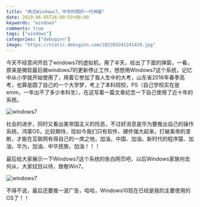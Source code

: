 ```yaml
---
title: "再见Windows7，中学时期的一代神器"
date: 2019-06-05T16:09:53+08:00
keywords: "windows"
comments: true
tags: ["windows"]
categories: ["debuginn"]
image: "https://static.debuginn.com/202303241241419.jpg"
---
```


今天不经意间开启了windows7的虚拟机，用了半天，给出了下面的弹窗，一看，原来是微软最后做windows7的更新停止工作，想想用Windows7这个系统，记忆中从小学就开始使用了，用着它参加了我人生中的大考，山东省2016年春季高考，也算是圆了自己的一个大学梦，考上了本科院校，PS（自己学校实在是emm，一年出不了多少本科生），在这写着一篇文章纪念一下自己使用了近十年的系统。

![windows7](https://static.debuginn.com/202303241242751.jpg)

社会的进步，同时又看出美帝国主义的险恶，不过好消息是华为要推出自己的操作系统，鸿蒙OS，比较期待，现如今我们只有软件、硬件强大起来，打破美帝的垄断，才能在互联网有得自己的一席之地，加油，中国、加油，新时代的程序猿、加油，华为，加油、中华民族，加油！！！

最后给大家展示一下Windows7这个系统的告白网页吧，以后Windows家族何去何从，大家拭目以待，致敬Win7。

![windows7](https://static.debuginn.com/202303241243464.png)

不得不说，最后还要推一波广告，哈哈，Windows10现在已经是我的主要使用的OS了！！
